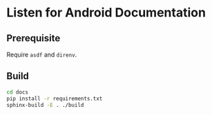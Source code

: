 # Listen for Android Documentation

## Prerequisite

Require `asdf` and `direnv`.

## Build

```sh
cd docs
pip install -r requirements.txt
sphinx-build -E . ./build
```
